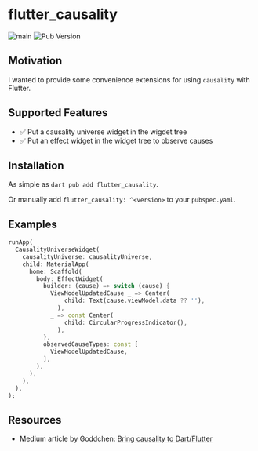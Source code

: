 # flutter_causality

![main](https://github.com/Goddchen/causality/actions/workflows/main.yaml/badge.svg)
![Pub Version](https://img.shields.io/pub/v/flutter_causality)

## Motivation

I wanted to provide some convenience extensions for using `causality` with
Flutter.

## Supported Features

- ✅ Put a causality universe widget in the wigdet tree
- ✅ Put an effect widget in the widget tree to observe causes

## Installation

As simple as `dart pub add flutter_causality`.

Or manually add `flutter_causality: ^<version>` to your `pubspec.yaml`.

## Examples

```dart
runApp(
  CausalityUniverseWidget(
    causalityUniverse: causalityUniverse,
    child: MaterialApp(
      home: Scaffold(
        body: EffectWidget(
          builder: (cause) => switch (cause) {
            ViewModelUpdatedCause _ => Center(
                child: Text(cause.viewModel.data ?? ''),
              ),
            _ => const Center(
                child: CircularProgressIndicator(),
              ),
          },
          observedCauseTypes: const [
            ViewModelUpdatedCause,
          ],
        ),
      ),
    ),
  ),
);
```

## Resources

- Medium article by Goddchen: [Bring causality to Dart/Flutter](https://medium.com/@goddchen/bring-causality-to-dart-flutter-a84032c1e78c)
